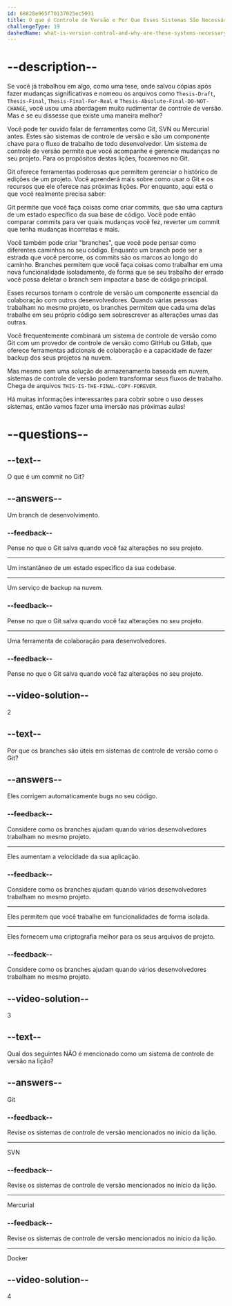 ```yaml
---
id: 68828e965f70137025ec5031
title: O que é Controle de Versão e Por Que Esses Sistemas São Necessários?
challengeType: 19
dashedName: what-is-version-control-and-why-are-these-systems-necessary
---
```


# --description--

Se você já trabalhou em algo, como uma tese, onde salvou cópias após fazer mudanças significativas e nomeou os arquivos como `Thesis-Draft`, `Thesis-Final`, `Thesis-Final-For-Real` e `Thesis-Absolute-Final-DO-NOT-CHANGE`, você usou uma abordagem muito rudimentar de controle de versão. Mas e se eu dissesse que existe uma maneira melhor?

Você pode ter ouvido falar de ferramentas como Git, SVN ou Mercurial antes. Estes são sistemas de controle de versão e são um componente chave para o fluxo de trabalho de todo desenvolvedor. Um sistema de controle de versão permite que você acompanhe e gerencie mudanças no seu projeto. Para os propósitos destas lições, focaremos no Git.

Git oferece ferramentas poderosas que permitem gerenciar o histórico de edições de um projeto. Você aprenderá mais sobre como usar o Git e os recursos que ele oferece nas próximas lições. Por enquanto, aqui está o que você realmente precisa saber:

Git permite que você faça coisas como criar commits, que são uma captura de um estado específico da sua base de código. Você pode então comparar commits para ver quais mudanças você fez, reverter um commit que tenha mudanças incorretas e mais.

Você também pode criar "branches", que você pode pensar como diferentes caminhos no seu código. Enquanto um branch pode ser a estrada que você percorre, os commits são os marcos ao longo do caminho. Branches permitem que você faça coisas como trabalhar em uma nova funcionalidade isoladamente, de forma que se seu trabalho der errado você possa deletar o branch sem impactar a base de código principal.

Esses recursos tornam o controle de versão um componente essencial da colaboração com outros desenvolvedores. Quando várias pessoas trabalham no mesmo projeto, os branches permitem que cada uma delas trabalhe em seu próprio código sem sobrescrever as alterações umas das outras.

Você frequentemente combinará um sistema de controle de versão como Git com um provedor de controle de versão como GitHub ou Gitlab, que oferece ferramentas adicionais de colaboração e a capacidade de fazer backup dos seus projetos na nuvem.

Mas mesmo sem uma solução de armazenamento baseada em nuvem, sistemas de controle de versão podem transformar seus fluxos de trabalho. Chega de arquivos `THIS-IS-THE-FINAL-COPY-FOREVER`.

Há muitas informações interessantes para cobrir sobre o uso desses sistemas, então vamos fazer uma imersão nas próximas aulas!

# --questions--

## --text--

O que é um commit no Git?

## --answers--

Um branch de desenvolvimento.

### --feedback--

Pense no que o Git salva quando você faz alterações no seu projeto.

---

Um instantâneo de um estado específico da sua codebase.

---

Um serviço de backup na nuvem.

### --feedback--

Pense no que o Git salva quando você faz alterações no seu projeto.

---

Uma ferramenta de colaboração para desenvolvedores.

### --feedback--

Pense no que o Git salva quando você faz alterações no seu projeto.

## --video-solution--

2

## --text--

Por que os branches são úteis em sistemas de controle de versão como o Git?

## --answers--

Eles corrigem automaticamente bugs no seu código.

### --feedback--

Considere como os branches ajudam quando vários desenvolvedores trabalham no mesmo projeto.

---

Eles aumentam a velocidade da sua aplicação.

### --feedback--

Considere como os branches ajudam quando vários desenvolvedores trabalham no mesmo projeto.

---

Eles permitem que você trabalhe em funcionalidades de forma isolada.

---

Eles fornecem uma criptografia melhor para os seus arquivos de projeto.

### --feedback--

Considere como os branches ajudam quando vários desenvolvedores trabalham no mesmo projeto.

## --video-solution--

3

## --text--

Qual dos seguintes NÃO é mencionado como um sistema de controle de versão na lição?

## --answers--

Git

### --feedback--

Revise os sistemas de controle de versão mencionados no início da lição.

---

SVN

### --feedback--

Revise os sistemas de controle de versão mencionados no início da lição.

---

Mercurial

### --feedback--

Revise os sistemas de controle de versão mencionados no início da lição.

---

Docker

## --video-solution--

4
